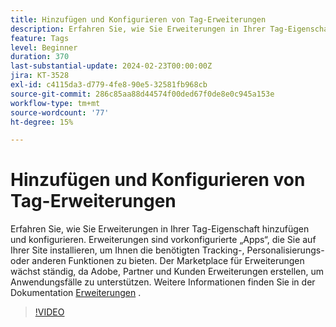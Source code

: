 ```yaml
---
title: Hinzufügen und Konfigurieren von Tag-Erweiterungen
description: Erfahren Sie, wie Sie Erweiterungen in Ihrer Tag-Eigenschaft hinzufügen und konfigurieren.
feature: Tags
level: Beginner
duration: 370
last-substantial-update: 2024-02-23T00:00:00Z
jira: KT-3528
exl-id: c4115da3-d779-4fe8-90e5-32581fb968cb
source-git-commit: 286c85aa88d44574f00ded67f0de8e0c945a153e
workflow-type: tm+mt
source-wordcount: '77'
ht-degree: 15%

---
```


# Hinzufügen und Konfigurieren von Tag-Erweiterungen

Erfahren Sie, wie Sie Erweiterungen in Ihrer Tag-Eigenschaft hinzufügen und konfigurieren. Erweiterungen sind vorkonfigurierte „Apps“, die Sie auf Ihrer Site installieren, um Ihnen die benötigten Tracking-, Personalisierungs- oder anderen Funktionen zu bieten. Der Marketplace für Erweiterungen wächst ständig, da Adobe, Partner und Kunden Erweiterungen erstellen, um Anwendungsfälle zu unterstützen. Weitere Informationen finden Sie in der Dokumentation [Erweiterungen](https://experienceleague.adobe.com/docs/experience-platform/tags/ui/extensions/overview.html?lang=de) .

>[!VIDEO](https://video.tv.adobe.com/v/3428582/?learn=on&enablevpops&captions=ger)
